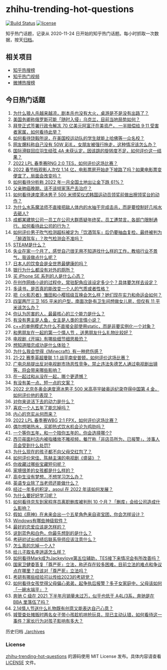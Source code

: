 # zhihu-trending-hot-questions

[![Build Status](https://github.com/justjavac/zhihu-trending-hot-questions/workflows/ci/badge.svg?branch=master)](https://github.com/justjavac/zhihu-trending-hot-questions/actions)
[![license](https://img.shields.io/github/license/justjavac/zhihu-trending-hot-questions)](https://github.com/justjavac/zhihu-trending-hot-questions/blob/master/LICENSE)

知乎热门话题，记录从 2020-11-24 日开始的知乎热门话题。每小时抓取一次数据，按天[归档](./archives)。

## 相关项目

- [知乎热搜榜](https://github.com/justjavac/zhihu-trending-top-search)
- [知乎热门视频](https://github.com/justjavac/zhihu-trending-hot-video)
- [微博热搜榜](https://github.com/justjavac/weibo-trending-hot-search)

## 今日热门话题

<!-- BEGIN -->
<!-- 最后更新时间 Sun Feb 13 2022 03:01:50 GMT+0800 (China Standard Time) -->

1. [为什么狼人杀越来越凉，剧本杀也没有大火，桌游是不是没有出路了？](https://www.zhihu.com/question/412234267)
1. [美国务卿称俄罗斯可能「随时入侵」乌克兰，目前当地局势如何？](https://www.zhihu.com/question/516100451)
1. [拜登正式签署行政令解冻 70 亿美元阿富汗在美资产， 一半赔偿给 9·11 受害者家属，如何看待此举？](https://www.zhihu.com/question/516106803)
1. [如何看待饶毅所说，在美国校运动队的学生就能上哈佛等一众名校？](https://www.zhihu.com/question/515562537)
1. [网友爆料称自己没有 50W 彩礼，女朋友被强行拖走，这种情况该怎么办？](https://www.zhihu.com/question/516097950)
1. [国际滑联回应羽生结弦 4A 未获认定，因该跳的旋转度不足，如何评价这一结果？](https://www.zhihu.com/question/516133019)
1. [2022 LPL 春季赛RNG 2:0 TES，如何评价这场比赛？](https://www.zhihu.com/question/516192452)
1. [2022 春节档观影人次仅 1.14 亿，电影票房开始走下坡路了吗？如果电影票变便宜了，局面会改变吗？](https://www.zhihu.com/question/515936722)
1. [如何看待分析称 2022 年一月全国土地出让金下跌 61%？](https://www.zhihu.com/question/515719550)
1. [父亲肺癌晚期，该不该倾家荡产去治疗？](https://www.zhihu.com/question/446433748)
1. [如何看待速度滑冰男子 500 米颁奖仪式韩国运动员领奖前做出擦领奖台的动作？](https://www.zhihu.com/question/516198351)
1. [为什么水系魔法师不直接把敌人体内的水抽干完成击杀，而是要控制好几吨水去砸人?](https://www.zhihu.com/question/511160529)
1. [成都某建筑公司一员工在公司大群质疑年终奖，员工遭禁言，各部门限制通行。如何看待此公司的行为？](https://www.zhihu.com/question/515974615)
1. [如何评价男子吹气检测超标被定为「饮酒驾车」后仍要抽血复检，最终被判为「醉酒驾车」？吹气检测会不准吗？](https://www.zhihu.com/question/516135752)
1. [STEAM是什么？](https://www.zhihu.com/question/511784868)
1. [失业在家一个月了，感觉自己很无用不知道找什么样的工作，教培行业不景气，我该做点什么呢？](https://www.zhihu.com/question/498996764)
1. [日本人的饮食会是全世界最健康的吗？](https://www.zhihu.com/question/422054066)
1. [银行为什么都没有对外的厕所？](https://www.zhihu.com/question/264251758)
1. [买 iPhone SE 系列的人是什么心态？](https://www.zhihu.com/question/515480201)
1. [在创作网络小说的过程中，常驻配角应该设定多少个？具体要怎样去设定？](https://www.zhihu.com/question/515388899)
1. [多读书，是否真的能改变一个人的气质或者性格？](https://www.zhihu.com/question/514148836)
1. [把《火影忍者》雏田和小樱班级互换会怎么样？她们现在实力和命运会如何？](https://www.zhihu.com/question/512801354)
1. [四室两厅三卫 165 平米的户型，南面次卧有卫生间想做女儿房，但仅有 11 平米该怎么办？](https://www.zhihu.com/question/515015236)
1. [你认为厉害的人，最最核心的三个能力是什么？](https://www.zhihu.com/question/515214154)
1. [有没有男主是人鱼，女主是人类的言情小说？](https://www.zhihu.com/question/386352477)
1. [c++的单例模式为什么不直接全部使用static，而是非要实例化一个对象？](https://www.zhihu.com/question/56527586)
1. [和男朋友在一起的第一个情人节 ，送男朋友什么礼物比较好？](https://www.zhihu.com/question/311778493)
1. [电视剧《开端》有哪些细节细思极恐？](https://www.zhihu.com/question/510965420)
1. [想知道暗恋成功是什么体验？](https://www.zhihu.com/question/52786326)
1. [为什么我会觉得《Minecraft》有一种悲伤感？](https://www.zhihu.com/question/435941371)
1. [21-22 赛季英超曼联 1:1 战平南安普顿，如何评价这场比赛？](https://www.zhihu.com/question/516199076)
1. [广电总局提出反对电视剧市场恶性竞争，禁止违法失德艺人通过电视剧出镜等，将会带来哪些影响？](https://www.zhihu.com/question/515911536)
1. [在一起过和从没在一起，哪个更遗憾？](https://www.zhihu.com/question/512674103)
1. [有没有美一点、短一点的文案？](https://www.zhihu.com/question/514105972)
1. [2022 北京冬奥会速度滑冰男子 500 米高亭宇破奥运纪录夺得中国第 4 金，如何评价他的表现？](https://www.zhihu.com/question/516170249)
1. [对你来说活下去的动力是什么？](https://www.zhihu.com/question/513988387)
1. [喜欢一个人五年了能忘掉吗？](https://www.zhihu.com/question/515214240)
1. [内心的充实从何而来？](https://www.zhihu.com/question/64647085)
1. [2022 LPL 春季赛WBG 2:1 FPX，如何评价这场比赛？](https://www.zhihu.com/question/516166571)
1. [偶尔想喝热水，买即热式饮水机会沦为鸡肋吗？](https://www.zhihu.com/question/515795003)
1. [一个等你五年，和一个陪你五年的，你会选择哪个?](https://www.zhihu.com/question/510045642)
1. [西贝莜面村店内被指播放不雅视频，餐厅称「非店员所为，已报警」，涉事人员会受到什么处罚?](https://www.zhihu.com/question/515792068)
1. [为什么现在的孩子都不向父母交红包了？](https://www.zhihu.com/question/515840550)
1. [如何评价宋佳、陈赫主演的电视剧《盛装》？](https://www.zhihu.com/question/515056808)
1. [你收藏过哪些宝藏短句呢？](https://www.zhihu.com/question/502863332)
1. [家境很差的女孩都是什么样的？](https://www.zhihu.com/question/339811369)
1. [高中生没有梦想，不想学习怎么办？](https://www.zhihu.com/question/516156060)
1. [英语专业除了当老师还能做什么？](https://www.zhihu.com/question/448973842)
1. [经过一年多的积淀，asoul 在 2022 年该如何发展？](https://www.zhihu.com/question/514601991)
1. [为什么要好好学习呢？](https://www.zhihu.com/question/513264924)
1. [如何看待京东到家程序员离职删库被判刑 10 个月？「删库」会给公司造成什么影响？](https://www.zhihu.com/question/515982958)
1. [假如《原神》在未来会出一个五星角色来自盗宝团，你会怎样设计？](https://www.zhihu.com/question/516006988)
1. [Windows有哪些神级软件？](https://www.zhihu.com/question/465494790)
1. [最好的恋爱应该是怎样的？](https://www.zhihu.com/question/443256355)
1. [说到蓝色和白色，你最先想到的是什么？](https://www.zhihu.com/question/514862699)
1. [考研初试出成绩后联系导师应该注意什么？](https://www.zhihu.com/question/515734321)
1. [怎么真的忘掉一个人?](https://www.zhihu.com/question/515020583)
1. [给儿子取名李逍遥怎么样？](https://www.zhihu.com/question/473619773)
1. [如何看待Mark成为Jackeylove第五位辅助，TES接下来情况会有所改善吗？](https://www.zhihu.com/question/515961720)
1. [国家卫健委答复「尊严死」立法，称还存在较多困难，目前立法的难点和争议点在哪里？应该对「尊严死」立法吗？](https://www.zhihu.com/question/516109510)
1. [考研有哪些经验可以传给2023的考研党？](https://www.zhihu.com/question/509295129)
1. [如何看待女孩觉得父母偏心弟弟，起争执后报警？多子女家庭中，父母该如何「一碗水端平」？](https://www.zhihu.com/question/515909034)
1. [奔驰 C 级在 2021 下半年月销量未过万，似乎也低于 A4L/3系，奔驰是在 BBA 里落伍了吗？](https://www.zhihu.com/question/515544187)
1. [2.14情人节送什么礼物既有创意又能表达自己心意？](https://www.zhihu.com/question/516015169)
1. [城管查处摊贩时两名女子带小孩趁机哄抢玩具，现已主动认错，如何看待这一事件？家长行为对孩子影响有多大？](https://www.zhihu.com/question/515920787)

<!-- END -->

历史归档 [./archives](./archives)

### License

[zhihu-trending-hot-questions](https://github.com/justjavac/zhihu-trending-hot-questions)
的源码使用 MIT License 发布。具体内容请查看 [LICENSE](./LICENSE) 文件。
